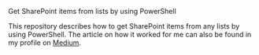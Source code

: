 Get SharePoint items from lists by using PowerShell

This repository describes how to get SharePoint items from any lists by using PowerShell. 
The article on how it worked for me can also be found in my profile on [Medium](https://guimatheus92.medium.com/get-sharepoint-items-from-lists-by-using-powershell-8126dfbb0c43 "Medium").
